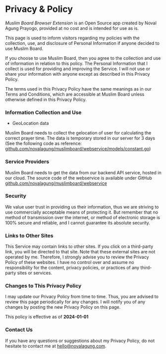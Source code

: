 # Privacy & Policy

*Muslim Board Browser Extension* is an Open Source app created by Noval Agung Prayogo, provided at no cost and is intended for use as is.

This page is used to inform visitors regarding my policies with the collection, use, and disclosure of Personal Information if anyone decided to use Muslim Board.

If you choose to use Muslim Board, then you agree to the collection and use of information in relation to this policy. The Personal Information that I collect is used for providing and improving the Service. I will not use or share your information with anyone except as described in this Privacy Policy.

The terms used in this Privacy Policy have the same meanings as in our Terms and Conditions, which are accessible at Muslim Board unless otherwise defined in this Privacy Policy.

### Information Collection and Use

- GeoLocation data

Muslim Board needs to collect the gelocation of user for calculating the correct prayer time. The data is temporary stored in our server for 3 days (See the following code as reference: [github.com/novalagung/muslimboard/webservice/models/constant.go](https://github.com/novalagung/muslimboard/blob/master/webservice/models/constant.go))

### Service Providers

Muslim Board needs to get the data from our backend API service, hosted in our cloud. The source code of the webservice is available under GitHub [github.com/novalagung/muslimboard/webservice](https://github.com/novalagung/muslimboard/blob/master/webservice)

### Security

We value user trust in providing us their information, thus we are striving to use commercially acceptable means of protecting it. But remember that no method of transmission over the internet, or method of electronic storage is 100% secure and reliable, and I cannot guarantee its absolute security.

### Links to Other Sites

This Service may contain links to other sites. If you click on a third-party link, you will be directed to that site. Note that these external sites are not operated by me. Therefore, I strongly advise you to review the Privacy Policy of these websites. I have no control over and assume no responsibility for the content, privacy policies, or practices of any third-party sites or services.

### Changes to This Privacy Policy

I may update our Privacy Policy from time to time. Thus, you are advised to review this page periodically for any changes. I will notify you of any changes by posting the new Privacy Policy on this page.

This policy is effective as of **2024-01-01**

### Contact Us

If you have any questions or suggestions about my Privacy Policy, do not hesitate to contact me at hello@novalagung.com.
